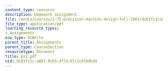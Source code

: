 ```yaml
---
content_type: resource
description: Homework assignment.
file: /media/courses/2-75-precision-machine-design-fall-2001/dc81fc1ca8810c664f7d67c1c45bdbd4_ps2.pdf
file_type: application/pdf
learning_resource_types:
- Assignments
ocw_type: OCWFile
parent_title: Assignments
parent_type: CourseSection
resourcetype: Document
title: ps2.pdf
uid: dc81fc1c-a881-0c66-4f7d-67c1c45bdbd4
---
```

